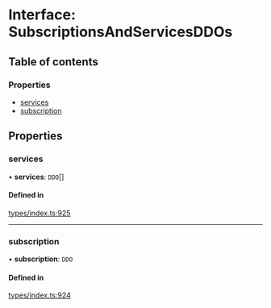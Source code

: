 # Interface: SubscriptionsAndServicesDDOs

## Table of contents

### Properties

- [services](SubscriptionsAndServicesDDOs.md#services)
- [subscription](SubscriptionsAndServicesDDOs.md#subscription)

## Properties

### services

• **services**: `DDO`[]

#### Defined in

[types/index.ts:925](https://github.com/nevermined-io/react-components/blob/799d5c9/catalog/src/types/index.ts#L925)

___

### subscription

• **subscription**: `DDO`

#### Defined in

[types/index.ts:924](https://github.com/nevermined-io/react-components/blob/799d5c9/catalog/src/types/index.ts#L924)
